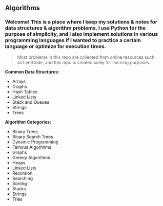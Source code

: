 ## Algorithms

### Welcome! This is a place where I keep my solutions & notes for data structures & algorithm problems. I use Python for the purpose of simplicity, and I  also implement solutions in various programming languages if I wanted to practice a certain language or optimize for execution times.

> Most problems in this repo are collected from online resources such as LeetCode, and this repo is created soley for learning purposes.

**Common Data Structures:**
- Arrays
- Graphs
- Hash Tables
- Linked Lists
- Stack and Queues
- Strings
- Trees

**Algorithm Categories:**
- Binary Trees
- Binary Search Trees
- Dynamic Programming
- Famous Algorithms
- Graphs
- Greedy Algorithms
- Heaps
- Linked Lists
- Recursion
- Searching
- Sorting
- Stacks
- Strings
- Tries
